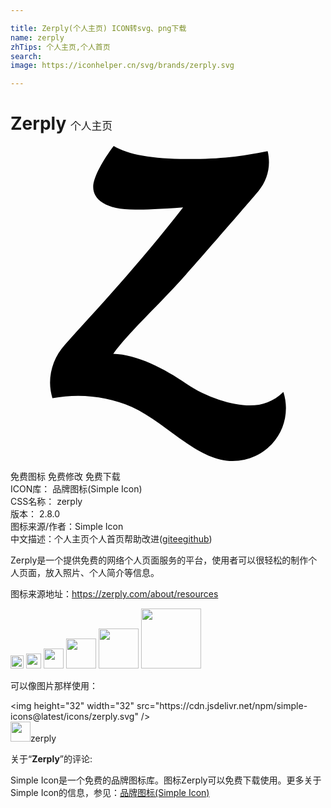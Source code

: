 ```yaml
---

title: Zerply(个人主页) ICON转svg、png下载
name: zerply
zhTips: 个人主页,个人首页
search: 
image: https://iconhelper.cn/svg/brands/zerply.svg

---
```


# Zerply  <small style="font-size: 60%;font-weight: 100">个人主页</small>

<div id="svg" class="svg-wrap">
<svg role="img" viewBox="0 0 24 24" xmlns="http://www.w3.org/2000/svg"><title>Zerply icon</title><path d="M20.779 18.746c-.747.714-1.562 1.017-2.543 1.017-1.32 0-3.322-.61-4.846-1.66-1.629-1.119-3.765-2.237-5.562-2.271 1.323-1.798 3.39-3.628 5.322-5.798.713-.78 4.983-5.7 5.73-6.586.54-.645.813-1.424.813-2.205 0-.3-.033-.585-.101-.855-2.035.405-3.561.601-6.001.601-2.677.015-4.607-.314-5.73-.989-.78 1.018-1.56 2.373-1.56 3.12 0 .948.918 1.728 3.189 1.728.746 0 1.965-.034 3.66-.169-3.492 4.5-6.949 8.16-9.016 10.47-.713.781-1.121 1.83-1.121 2.881 0 .405.075.81.18 1.185.645-.104 1.291-.179 1.965-.179 1.395 0 2.79.299 4.081.839C11.805 21.014 14.205 24 16.921 24c2.204 0 4.065-1.741 4.065-4.036 0-.404-.061-.825-.195-1.229l-.012.011z"/></svg>
</div>
<detail full-name='zerply'></detail>

<div class="detail-page">
<p>
<span><span class="badge-success badge">免费图标</span> <span class="badge-success badge">免费修改</span>  <span class="badge-success badge">免费下载</span> </span>
<br/>
<span>
ICON库：
<span class="badge-secondary badge">品牌图标(Simple Icon)</span> 
</span>
<br/>
<span>
CSS名称：
<span class="badge-secondary badge">zerply</span> 
</span>

<br/>
<span>
版本：
<span class="badge-secondary badge">2.8.0</span> 
</span>
<br/>
<span>图标来源/作者：<span class="badge-light badge">Simple Icon</span></span> 
<br/>
<span class="zh-detail">中文描述：<span class="badge-primary badge">个人主页</span><span class="badge-primary badge">个人首页</span><span class="help-link"><span>帮助改进</span>(<a href="https://gitee.com/liuwave/icon-helper/edit/master/json/brands/zerply.json" target="_blank" rel="noopener noreferrer">gitee</a><a href="https://github.com/liuwave/icon-helper/edit/master/json/brands/zerply.json" target="_blank" rel="noopener noreferrer">github</a></span>)</span><br/>
</p>
</div><div class="description description alert alert-light"><p>Zerply是一个提供免费的网络个人页面服务的平台，使用者可以很轻松的制作个人页面，放入照片、个人简介等信息。</p><p>图标来源地址：<a href="https://zerply.com/about/resources" target="_blank" rel="noopener noreferrer">https://zerply.com/about/resources</a></p></div>
<div class="alert alert-dark">
<img height="21" width="21" src="https://cdn.jsdelivr.net/npm/simple-icons@latest/icons/zerply.svg" />
<img height="24" width="24" src="https://cdn.jsdelivr.net/npm/simple-icons@latest/icons/zerply.svg" />
<img height="32" width="32" src="https://cdn.jsdelivr.net/npm/simple-icons@latest/icons/zerply.svg" />
<img height="48" width="48" src="https://cdn.jsdelivr.net/npm/simple-icons@latest/icons/zerply.svg" />
<img height="64" width="64" src="https://cdn.jsdelivr.net/npm/simple-icons@latest/icons/zerply.svg" />
<img height="96" width="96" src="https://cdn.jsdelivr.net/npm/simple-icons@latest/icons/zerply.svg" />

</div>
<div>
  <p>可以像图片那样使用：    
  </p>
  <div class="alert alert-primary" style="font-size: 14px">
    &lt;img height="32" width="32" src="https://cdn.jsdelivr.net/npm/simple-icons@latest/icons/zerply.svg" /&gt;
    <copy-btn content='<img height="32" width="32" src="https://cdn.jsdelivr.net/npm/simple-icons@latest/icons/zerply.svg" />'></copy-btn>
  </div>
  <div class="alert alert-secondary">
    <img height="32" width="32" src="https://cdn.jsdelivr.net/npm/simple-icons@latest/icons/zerply.svg" />zerply
    <copy-btn content="zerply" btn-title="复制图标名称"></copy-btn>
  </div>
</div>
<div class="icon-detail__container">
<p>关于“<b>Zerply</b>”的评论:</p>
</div>
<Vssue title="关于“Zerply”的评论" />
<div><p>Simple Icon是一个免费的品牌图标库。图标Zerply可以免费下载使用。更多关于  Simple Icon的信息，参见：<a target="_blank" href="https://iconhelper.cn/brands.html">品牌图标(Simple Icon)</a>
</p></div>
